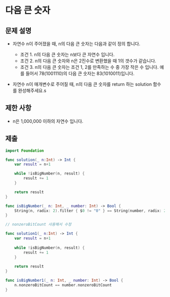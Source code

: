 # 다음 큰 숫자

## 문제 설명
- 자연수 n이 주어졌을 때, n의 다음 큰 숫자는 다음과 같이 정의 합니다.
    - 조건 1. n의 다음 큰 숫자는 n보다 큰 자연수 입니다.
    - 조건 2. n의 다음 큰 숫자와 n은 2진수로 변환했을 때 1의 갯수가 같습니다.
    - 조건 3. n의 다음 큰 숫자는 조건 1, 2를 만족하는 수 중 가장 작은 수 입니다.
예를 들어서 78(1001110)의 다음 큰 숫자는 83(1010011)입니다.

- 자연수 n이 매개변수로 주어질 때, n의 다음 큰 숫자를 return 하는 solution 함수를 완성해주세요.s

## 제한 사항
- n은 1,000,000 이하의 자연수 입니다.

## 제출
```swift
import Foundation

func solution(_ n:Int) -> Int {
    var result = n+1

    while !isBigNumber(n, result) {
        result += 1
    }

    return result
}

func isBigNumber(_ n: Int, _ number: Int) -> Bool {
    String(n, radix: 2).filter { $0 != "0" } == String(number, radix: 2).filter { $0 != "0" }
}

// nonzeroBitCount 사용해서 수정

func solution1(_ n:Int) -> Int {
    var result = n+1
    
    while !isBigNumber(n, result) {
        result += 1
    }
    
    return result
}

func isBigNumber1(_ n: Int, _ number: Int) -> Bool {
    n.nonzeroBitCount == number.nonzeroBitCount
}

```
